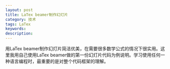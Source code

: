 ```yaml
---
layout: post
title: LaTex beamer制作幻灯片
category: 技术
tags: LaTex
keywords: 
description: 
---
```


用LaTex beamer制作幻灯片简洁优美，在需要很多数学公式的情况下很实用。这里我用自己使用LaTex beamer做的第一份幻灯片代码为例说明。学习使用任何一种语言编程时，最重要的是对整个代码框架的理解。